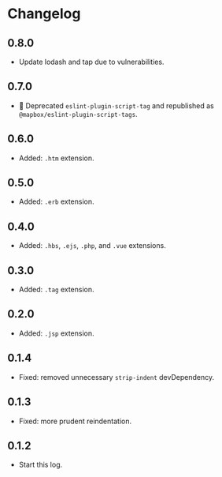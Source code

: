 # Changelog

## 0.8.0

- Update lodash and tap due to vulnerabilities.

## 0.7.0

- 🚨 Deprecated `eslint-plugin-script-tag` and republished as `@mapbox/eslint-plugin-script-tags`.

## 0.6.0

- Added: `.htm` extension.

## 0.5.0

- Added: `.erb` extension.

## 0.4.0

- Added: `.hbs`, `.ejs`, `.php`, and `.vue` extensions.

## 0.3.0

- Added: `.tag` extension.

## 0.2.0

- Added: `.jsp` extension.

## 0.1.4

- Fixed: removed unnecessary `strip-indent` devDependency.

## 0.1.3

- Fixed: more prudent reindentation.

## 0.1.2

- Start this log.
